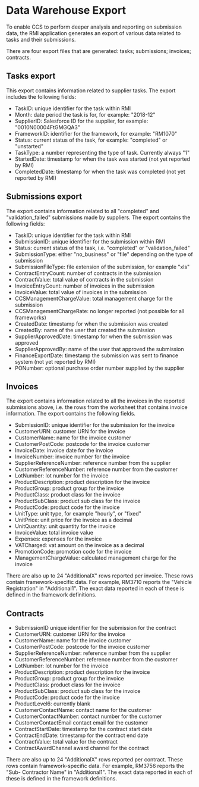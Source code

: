 # Data Warehouse Export

To enable CCS to perform deeper analysis and reporting on submission data, the
RMI application generates an export of various data related to tasks and their
submissions.

There are four export files that are generated: tasks; submissions; invoices;
contracts.

## Tasks export

This export contains information related to supplier tasks. The export
includes the following fields:

  - TaskID:         unique identifier for the task within RMI
  - Month:          date period the task is for, for example: "2018-12"
  - SupplierID:     Salesforce ID for the supplier, for example: "0010N00004FtGMGQA3"
  - FrameworkID:    identifier for the framework, for example: "RM1070"
  - Status:         current status of the task, for example: "completed" or "unstarted"
  - TaskType:       a number representing the type of task. Currently always "1"
  - StartedDate:    timestamp for when the task was started (not yet reported by RMI)
  - CompletedDate:  timestamp for when the task was completed (not yet reported by RMI)

## Submissions export

The export contains information related to all "completed" and
"validation_failed" submissions made by suppliers. The export contains the
following fields:

  - TaskID:                   unique identifier for the task within RMI
  - SubmissionID:             unique identifier for the submission within RMI
  - Status:                   current status of the task, i.e. "completed" or "validation_failed"
  - SubmissionType:           either "no_business" or "file" depending on the type of submission
  - SubmissionFileType:       file extension of the submission, for example "xls"
  - ContractEntryCount:       number of contracts in the submission
  - ContractValue:            total value of contracts in the submission
  - InvoiceEntryCount:        number of invoices in the submission
  - InvoiceValue:             total value of invoices in the submission
  - CCSManagementChargeValue: total management charge for the submission
  - CCSManagementChargeRate:  no longer reported (not possible for all frameworks)
  - CreatedDate:              timestamp for when the submission was created
  - CreatedBy:                name of the user that created the submission
  - SupplierApprovedDate:     timestamp for when the submission was approved
  - SupplierApprovedBy:       name of the user that approved the submission
  - FinanceExportDate:        timestamp the submission was sent to finance system (not yet reported by RMI)
  - PONumber:                 optional purchase order number supplied by the supplier

## Invoices

The export contains information related to all the invoices in the reported
submissions above, i.e. the rows from the worksheet that contains invoice
information. The export contains the following fields.

  - SubmissionID:             unique identifier for the submission for the invoice
  - CustomerURN:              customer URN for the invoice
  - CustomerName:             name for the invoice customer
  - CustomerPostCode:         postcode for the invoice customer
  - InvoiceDate:              invoice date for the invoice
  - InvoiceNumber:            invoice number for the invoice
  - SupplierReferenceNumber:  reference number from the supplier
  - CustomerReferenceNumber:  reference number from the customer
  - LotNumber:                lot number for the invoice
  - ProductDescription:       product description for the invoice
  - ProductGroup:             product group for the invoice
  - ProductClass:             product class for the invoice
  - ProductSubClass:          product sub class for the invoice
  - ProductCode:              product code for the invoice
  - UnitType:                 unit type, for example "hourly", or "fixed"
  - UnitPrice:                unit price for the invoice as a decimal
  - UnitQuantity:             unit quantity for the invoice
  - InvoiceValue:             total invoice value
  - Expenses:                 expenses for the invoice
  - VATCharged:               vat amount on the invoice as a decimal
  - PromotionCode:            promotion code for the invoice
  - ManagementChargeValue:    calculated management charge for the invoice

There are also up to 24 "AdditionalX" rows reported per invoice. These rows
contain framework-specific data. For example, RM3710 reports the "Vehicle
Registration" in "Additional1". The exact data reported in each of these is
defined in the framework definitions.

## Contracts

  - SubmissionID              unique identifier for the submission for the contract
  - CustomerURN:              customer URN for the invoice
  - CustomerName:             name for the invoice customer
  - CustomerPostCode:         postcode for the invoice customer
  - SupplierReferenceNumber:  reference number from the supplier
  - CustomerReferenceNumber:  reference number from the customer
  - LotNumber:                lot number for the invoice
  - ProductDescription:       product description for the invoice
  - ProductGroup:             product group for the invoice
  - ProductClass:             product class for the invoice
  - ProductSubClass:          product sub class for the invoice
  - ProductCode:              product code for the invoice
  - ProductLevel6:            currently blank
  - CustomerContactName:      contact name for the customer
  - CustomerContactNumber:    contact number for the customer
  - CustomerContactEmail      contact email for the customer
  - ContractStartDate:        timestamp for the contract start date
  - ContractEndDate:          timestamp for the contract end date
  - ContractValue:            total value for the contract
  - ContractAwardChannel      award channel for the contract

There are also up to 24 "AdditionalX" rows reported per contract. These rows
contain framework-specific data. For example, RM3756 reports the "Sub-
Contractor Name" in "Additional1". The exact data reported in each of these is
defined in the framework definitions.
